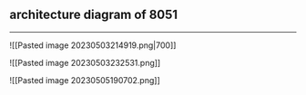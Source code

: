 ## architecture diagram of 8051
---
![[Pasted image 20230503214919.png|700]]

![[Pasted image 20230503232531.png]]

![[Pasted image 20230505190702.png]]